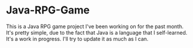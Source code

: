 # Java-RPG-Game
This is a Java RPG game project I've been working on for the past month. It's pretty simple, due to the fact that Java is a language that I self-learned. It's a work in progress. I'll try to update it as much as I can.
